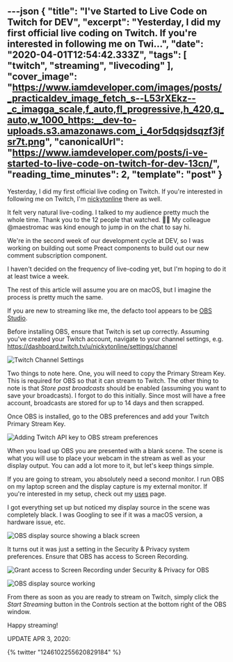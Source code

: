 ---json
{
  "title": "I've Started to Live Code on Twitch for DEV",
  "excerpt": "Yesterday, I did my first official live coding on Twitch. If you're interested in following me on Twi...",
  "date": "2020-04-01T12:54:42.333Z",
  "tags": [
    "twitch",
    "streaming",
    "livecoding"
  ],
  "cover_image": "https://www.iamdeveloper.com/images/posts/_practicaldev_image_fetch_s--L53rXEkz--_c_imagga_scale,f_auto,fl_progressive,h_420,q_auto,w_1000_https:__dev-to-uploads.s3.amazonaws.com_i_4or5dqsjdsqzf3jfsr7t.png",
  "canonicalUrl": "https://www.iamdeveloper.com/posts/i-ve-started-to-live-code-on-twitch-for-dev-13cn/",
  "reading_time_minutes": 2,
  "template": "post"
}
---

Yesterday, I did my first official live coding on Twitch. If you're interested in following me on Twitch, I'm [nickytonline](https://www.twitch.tv/nickytonline) there as well.

It felt very natural live-coding. I talked to my audience pretty much the whole time. Thank you to the 12 people that watched. 👏🏻 My colleague @maestromac was kind enough to jump in on the chat to say hi.

We're in the second week of our development cycle at DEV, so I was working on building out some Preact components to build out our new comment subscription component.

I haven't decided on the frequency of live-coding yet, but I'm hoping to do it at least twice a week.

The rest of this article will assume you are on macOS, but I imagine the process is pretty much the same.

If you are new to streaming like me, the defacto tool appears to be [OBS Studio](https://obsproject.com).

Before installing OBS, ensure that Twitch is set up correctly. Assuming you've created your Twitch account, navigate to your channel settings, e.g. https://dashboard.twitch.tv/u/nickytonline/settings/channel

![Twitch Channel Settings](https://www.iamdeveloper.com/images/posts/_i_d82fvqzkqo6jda6jwste.png)

Two things to note here. One, you will need to copy the Primary Stream Key. This is required for OBS so that it can stream to Twitch. The other thing to note is that *Store past broadcasts* should be enabled (assuming you want to save your broadcasts). I forgot to do this initially. Since most will have a free account, broadcasts are stored for up to 14 days and then scrapped.

Once OBS is installed, go to the OBS preferences and add your Twitch Primary Stream Key.

![Adding Twitch API key to OBS stream preferences](https://www.iamdeveloper.com/images/posts/_i_qwdarbwg14rfv2grm3x9.png)

When you load up OBS you are presented with a blank scene. The scene is what you will use to place your webcam in the stream as well as your display output. You can add a lot more to it, but let's keep things simple.

If you are going to stream, you absolutely need a second monitor. I run OBS on my laptop screen and the display capture is my external monitor. If you're interested in my setup, check out my [uses](https://www.iamdeveloper.com/uses/) page.

I got everything set up but noticed my display source in the scene was completely black. I was Googling to see if it was a macOS version, a hardware issue, etc.

![OBS display source showing a black screen](https://www.iamdeveloper.com/images/posts/_i_tlh0xcnanhfbpfpljx97.png)

It turns out it was just a setting in the Security & Privacy system preferences. Ensure that OBS has access to Screen Recording.

![Grant access to Screen Recording under Security & Privacy for OBS](https://www.iamdeveloper.com/images/posts/_i_fd59j6ejad2gpywybjna.png)

![OBS display source working](https://www.iamdeveloper.com/images/posts/_i_buqf8e5u5gt4oqixxsed.png)

From there as soon as you are ready to stream on Twitch, simply click the *Start Streaming* button in the Controls section at the bottom right of the OBS window.

Happy streaming!

UPDATE APR 3, 2020:

{% twitter "1246102255620829184" %}
